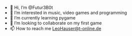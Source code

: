 - 👋 Hi, I’m @Futur3B0t
- 👀 I’m interested in music, video games and programming
- 🌱 I’m currently learning pygame
- 💞️ I’m looking to collaborate on my first game
- 📫 How to reach me LeoHauser@t-online.de

<!---
Futur3B0t/Futur3B0t is a ✨ special ✨ repository because its `README.md` (this file) appears on your GitHub profile.
You can click the Preview link to take a look at your changes.
--->
